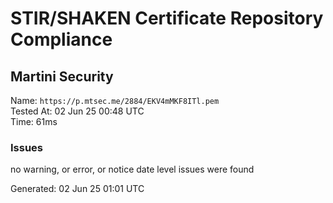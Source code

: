 # STIR/SHAKEN Certificate Repository Compliance

## Martini Security

Name: `https://p.mtsec.me/2884/EKV4mMKF8ITl.pem`\
Tested At: 02 Jun 25 00:48 UTC\
Time: 61ms

### Issues

no warning, or error, or notice date level issues were found

Generated: 02 Jun 25 01:01 UTC